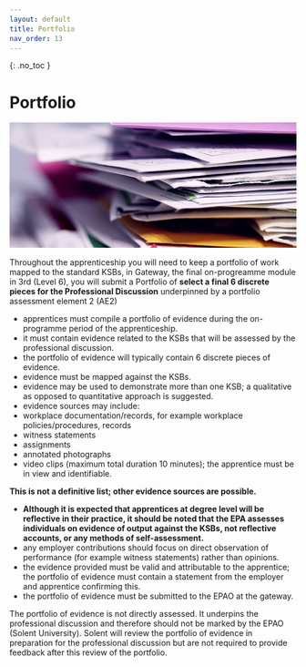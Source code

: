 ```yaml
---
layout: default
title: Portfolio
nav_order: 13
---
```


{: .no_toc }

# Portfolio

![](./images/alexander-grey-tn57JI3CewI-unsplash.jpg)

Throughout the apprenticeship you will need to keep a portfolio of work mapped to the standard KSBs, in Gateway, the final on-progreamme module in 3rd (Level 6), you will submit a Portfolio of **select a final 6 discrete pieces for the Professional Discussion** underpinned by a portfolio assessment element 2 (AE2)


* apprentices must compile a portfolio of evidence during the on-programme period of the apprenticeship.
* it must contain evidence related to the KSBs that will be assessed by the professional discussion.
* the portfolio of evidence will typically contain 6 discrete pieces of evidence.
* evidence must be mapped against the KSBs.
* evidence may be used to demonstrate more than one KSB; a qualitative as opposed to quantitative approach is suggested.
* evidence sources may include:
* workplace documentation/records, for example workplace policies/procedures, records
* witness statements
* assignments
* annotated photographs
* video clips (maximum total duration 10 minutes); the apprentice must be in view and identifiable.

**This is not a definitive list; other evidence sources are possible.**

* **Although it is expected that apprentices at degree level will be reflective in their practice, it should be noted that the EPA assesses individuals on evidence of output against the KSBs, not reflective accounts, or any methods of self-assessment.**
* any employer contributions should focus on direct observation of performance (for example witness statements) rather than opinions.
* the evidence provided must be valid and attributable to the apprentice; the portfolio of evidence must contain a statement from the employer and apprentice confirming this.
* the portfolio of evidence must be submitted to the EPAO at the gateway.

The portfolio of evidence is not directly assessed. It underpins the professional discussion and therefore should not be marked by the EPAO (Solent University). Solent will review the portfolio of evidence in preparation for the professional discussion but are not required to provide feedback after this review of the portfolio.
